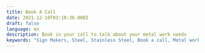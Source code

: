 ```yaml
---
title: Book A Call
date: 2021-12-18T03:10:36.000Z
draft: false
language: en
description: Book in your call to talk about your metal work needs
keywords: "Sign Makers, Steel, Stainless Steel, Book a call, Metal work free consultation"
---
```



<!-- Calendly inline widget begin -->
<div class="calendly-inline-widget" data-url="https://calendly.com/metal-workers/consultation" style="min-width:320px;height:700px;"></div>
<script type="text/javascript" src="https://assets.calendly.com/assets/external/widget.js" async></script>
<!-- Calendly inline widget end -->